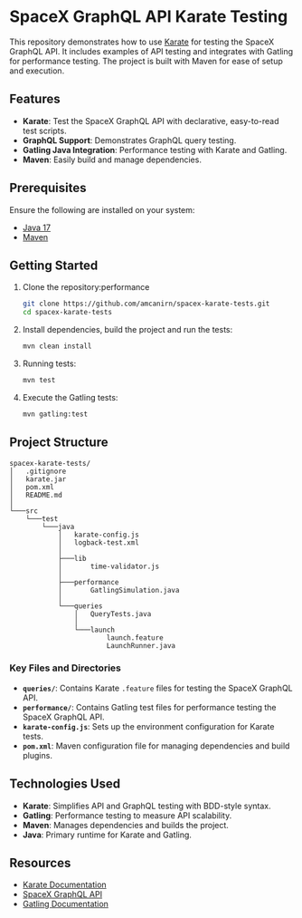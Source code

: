 # SpaceX GraphQL API Karate Testing

This repository demonstrates how to use [Karate](https://github.com/karatelabs/karate) for testing the SpaceX GraphQL API. It includes examples of API testing and integrates with Gatling for performance testing. The project is built with Maven for ease of setup and execution.

## Features

- **Karate**: Test the SpaceX GraphQL API with declarative, easy-to-read test scripts.
- **GraphQL Support**: Demonstrates GraphQL query testing.
- **Gatling Java Integration**: Performance testing with Karate and Gatling.
- **Maven**: Easily build and manage dependencies.

## Prerequisites

Ensure the following are installed on your system:

- [Java 17](https://www.java.com/)
- [Maven](https://maven.apache.org/)

## Getting Started

1. Clone the repository:performance
   ```bash
   git clone https://github.com/amcanirn/spacex-karate-tests.git
   cd spacex-karate-tests
   ```

2. Install dependencies, build the project and run the tests:
   ```bash
   mvn clean install
   ```

3. Running tests:
   ```bash
   mvn test
   ```

4. Execute the Gatling tests:
   ```bash
   mvn gatling:test
   ```

## Project Structure

```
spacex-karate-tests/
│   .gitignore
│   karate.jar
│   pom.xml
│   README.md
│
└───src
    └───test
        └───java
            │   karate-config.js
            │   logback-test.xml
            │
            ├───lib
            │       time-validator.js
            │
            ├───performance
            │       GatlingSimulation.java
            │
            └───queries
                │   QueryTests.java
                │
                └───launch
                        launch.feature
                        LaunchRunner.java
```

### Key Files and Directories

- **`queries/`**: Contains Karate `.feature` files for testing the SpaceX GraphQL API.
- **`performance/`**: Contains Gatling test files for performance testing the SpaceX GraphQL API.
- **`karate-config.js`**: Sets up the environment configuration for Karate tests.
- **`pom.xml`**: Maven configuration file for managing dependencies and build plugins.

## Technologies Used

- **Karate**: Simplifies API and GraphQL testing with BDD-style syntax.
- **Gatling**: Performance testing to measure API scalability.
- **Maven**: Manages dependencies and builds the project.
- **Java**: Primary runtime for Karate and Gatling.

## Resources

- [Karate Documentation](https://github.com/karatelabs/karate)
- [SpaceX GraphQL API](https://api.spacex.land/graphql/)
- [Gatling Documentation](https://gatling.io/docs/)